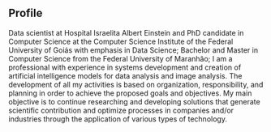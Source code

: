 <h2 dir="auto">
  Profile
</h2>

<p align="justify">

Data scientist at Hospital Israelita Albert Einstein and PhD candidate in Computer Science at the Computer Science Institute of the Federal University of Goiás with emphasis in Data Science; Bachelor and Master in Computer Science from the Federal University of Maranhão; I am a professional with experience in systems development and creation of artificial intelligence models for data analysis and image analysis. The development of all my activities is based on organization, responsibility, and planning in order to achieve the proposed goals and objectives. My main objective is to continue researching and developing solutions that generate scientific contribution and optimize processes in companies and/or industries through the application of various types of technology.

</p>

<!--
**guilhermeribeiro/guilhermeribeiro** is a ✨ _special_ ✨ repository because its `README.md` (this file) appears on your GitHub profile.

Here are some ideas to get you started:

- 🔭 I’m currently working on ...
- 🌱 I’m currently learning ...
- 👯 I’m looking to collaborate on ...
- 🤔 I’m looking for help with ...
- 💬 Ask me about ...
- 📫 How to reach me: ...
- 😄 Pronouns: ...
- ⚡ Fun fact: ...
-->


<!--
**guilhermeribeiro/guilhermeribeiro** is a ✨ _special_ ✨ repository because its `README.md` (this file) appears on your GitHub profile.

Here are some ideas to get you started:

- 🔭 I’m currently working on ...
- 🌱 I’m currently learning ...
- 👯 I’m looking to collaborate on ...
- 🤔 I’m looking for help with ...
- 💬 Ask me about ...
- 📫 How to reach me: ...
- 😄 Pronouns: ...
- ⚡ Fun fact: ...
-->
